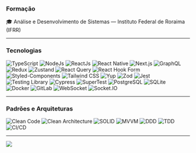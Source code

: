 ### Formação

🎓 Análise e Desenvolvimento de Sistemas — Instituto Federal de Roraima (IFRR)

---

### Tecnologias

![TypeScript](https://img.shields.io/badge/-TypeScript-black?style=flat-square&logo=typescript)
![NodeJs](https://img.shields.io/badge/Node.js-black?style=flat-square&logo=node.js&logoColor=43853D)
![ReactJs](https://img.shields.io/badge/-React-black?style=flat-square&logo=react)
![React Native](https://img.shields.io/badge/React_Native-black?style=flat-square&logo=react)
![Next.js](https://img.shields.io/badge/Next.js-black?style=flat-square&logo=next.js&logoColor=white)
![GraphQL](https://img.shields.io/badge/GraphQL-black?style=flat-square&logo=graphql&logoColor=E10098)
![Redux](https://img.shields.io/badge/Redux-black?style=flat-square&logo=redux&logoColor=593D88)
![Zustand](https://img.shields.io/badge/Zustand-black?style=flat-square)
![React Query](https://img.shields.io/badge/React_Query-black?style=flat-square&logo=react-query&logoColor=FF4154)
![React Hook Form](https://img.shields.io/badge/React_Hook_Form-black?style=flat-square&logo=react-hook-form&logoColor=EC5990)
![Styled-Components](https://img.shields.io/badge/Styled--Components-black?style=flat-square&logo=styled-components)
![Tailwind CSS](https://img.shields.io/badge/Tailwind_CSS-black?style=flat-square&logo=tailwind-css&logoColor=38B2AC)
![Yup](https://img.shields.io/badge/Yup-black?style=flat-square)
![Zod](https://img.shields.io/badge/Zod-black?style=flat-square&logo=zod&logoColor=3E67B1)
![Jest](https://img.shields.io/badge/Jest-black?style=flat-square&logo=Jest&logoColor=AD1860)
![Testing Library](https://img.shields.io/badge/Testing_Library-black?style=flat-square&logo=testing-library&logoColor=E33332)
![Cypress](https://img.shields.io/badge/Cypress-black?style=flat-square&logo=cypress&logoColor=17202C)
![SuperTest](https://img.shields.io/badge/SuperTest-black?style=flat-square)
![PostgreSQL](https://img.shields.io/badge/PostgreSQL-black?style=flat-square&logo=postgresql&logoColor=699eca)
![SQLite](https://img.shields.io/badge/SQLite-black?style=flat-square&logo=sqlite&logoColor=003B57)
![Docker](https://img.shields.io/badge/Docker-black?style=flat-square&logo=docker&logoColor=2496ED)
![GitLab](https://img.shields.io/badge/GitLab-black?style=flat-square&logo=gitlab&logoColor=FC6D26)
![WebSocket](https://img.shields.io/badge/WebSocket-black?style=flat-square&logo=websocket)
![Socket.IO](https://img.shields.io/badge/Socket.IO-black?style=flat-square&logo=socket.io)

---

### Padrões e Arquiteturas

![Clean Code](https://img.shields.io/badge/Clean_Code-black?style=flat-square)
![Clean Architecture](https://img.shields.io/badge/Clean_Architecture-black?style=flat-square)
![SOLID](https://img.shields.io/badge/SOLID-black?style=flat-square)
![MVVM](https://img.shields.io/badge/MVVM-black?style=flat-square)
![DDD](https://img.shields.io/badge/DDD-black?style=flat-square)
![TDD](https://img.shields.io/badge/TDD-black?style=flat-square)
![CI/CD](https://img.shields.io/badge/CI/CD-black?style=flat-square)

---

<div> 
  <a href="https://www.linkedin.com/in/lucaslimax" target="_blank"><img src="https://img.shields.io/badge/-LINKEDIN-black?style=flat-square&logo=linkedin&logoColor=blue" target="_blank"></a> 
</div>
